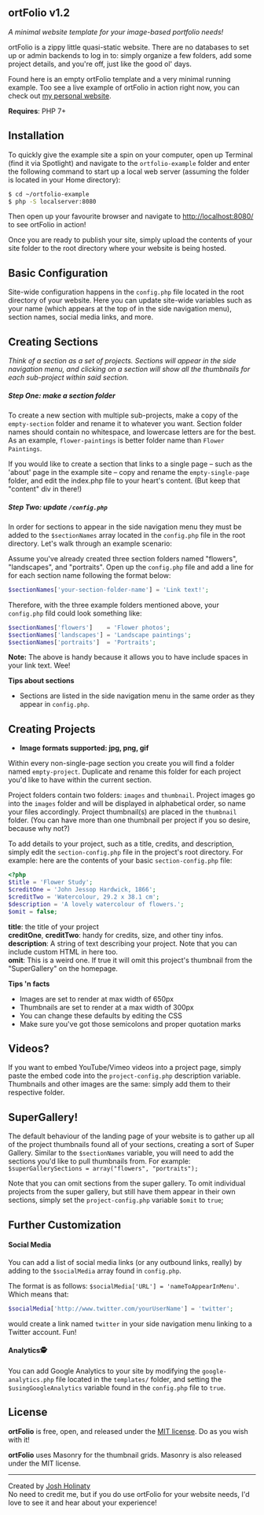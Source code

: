 ## ortFolio v1.2

_A minimal website template for your image-based portfolio needs!_

ortFolio is a zippy little quasi-static website. There are no databases to set up or admin backends to log in to: simply organize a few folders, add some project details, and you're off, just like the good ol' days.

Found here is an empty ortFolio template and a very minimal running example. Too see a live example of ortFolio in action right now, you can check out [my personal website](https://www.holinaty.com).

**Requires**: PHP 7+

## Installation

To quickly give the example site a spin on your computer, open up Terminal (find it via Spotlight) and navigate to the `ortfolio-example` folder and enter the following command to start up a local web server (assuming the folder is located in your Home directory): 

``` bash
$ cd ~/ortfolio-example
$ php -S localserver:8080
```

Then open up your favourite browser and navigate to [http://localhost:8080/](http://localhost:8080/) to see ortFolio in action!

Once you are ready to publish your site, simply upload the contents of your site folder to the root directory where your website is being hosted.


## Basic Configuration

Site-wide configuration happens in the `config.php` file located in the root directory of your website. Here you can update site-wide variables such as your name (which appears at the top of in the side navigation menu), section names, social media links, and more.


## Creating Sections

_Think of a section as a set of projects. Sections will appear in the side navigation menu, and clicking on a section will show all the thumbnails for each sub-project within said section._

##### Step One: make a section folder
To create a new section with multiple sub-projects, make a copy of the `empty-section` folder and rename it to whatever you want. Section folder names should contain no whitespace, and lowercase letters are for the best. As an example, `flower-paintings` is better folder name than `Flower Paintings`.

If you would like to create a section that links to a single page – such as the 'about' page in the example site – copy and rename the `empty-single-page` folder, and edit the index.php file to your heart's content. (But keep that "content" div in there!)

##### Step Two: update `/config.php`

In order for sections to appear in the side navigation menu they must be added to the `$sectionNames` array located in the `config.php` file in the root directory. Let's walk through an example scenario:

Assume you've already created three section folders named "flowers", "landscapes", and "portraits". Open up the `config.php` file and add a line for for each section name following the format below: 

``` php
$sectionNames['your-section-folder-name'] = 'Link text!';
``` 

Therefore, with the three example folders mentioned above, your `config.php` fild could look something like:

``` php
$sectionNames['flowers']    = 'Flower photos';
$sectionNames['landscapes'] = 'Landscape paintings';
$sectionNames['portraits']  = 'Portraits';
```

**Note:** The above is handy because it allows you to have include spaces in your link text. Wee!

**Tips about sections**

* Sections are listed in the side navigation menu in the same order as they appear in `config.php`.

## Creating Projects

* **Image formats supported: jpg, png, gif**

Within every non-single-page section you create you will find a folder named `empty-project`. Duplicate and rename this folder for each project you'd like to have within the current section.

Project folders contain two folders: `images` and `thumbnail`. Project images go into the `images` folder  and will be displayed in alphabetical order, so name your files accordingly. Project thumbnail(s) are placed in the `thumbnail` folder. (You can have more than one thumbnail per project if you so desire, because why not?)

To add details to your project, such as a title, credits, and description, simply edit the `section-config.php` file in the project's root directory. For example: here are the contents of your basic `section-config.php` file:

``` php
<?php 
$title = 'Flower Study';
$creditOne = 'John Jessop Hardwick, 1866';
$creditTwo = 'Watercolour, 29.2 x 38.1 cm';
$description = 'A lovely watercolour of flowers.';
$omit = false;
```
**title**: the title of your project<br>
**creditOne**, **creditTwo**: handy for credits, size, and other tiny infos.<br>
**description**: A string of text describing your project. Note that you can include custom HTML in here too.<br>
**omit**: This is a weird one. If true it will omit this project's thumbnail from the "SuperGallery" on the homepage.

**Tips 'n facts**

* Images are set to render at max width of 650px
* Thumbnails are set to render at a max width of 300px
* You can change these defaults by editing the CSS
* Make sure you've got those semicolons and proper quotation marks

## Videos?

If you want to embed YouTube/Vimeo videos into a project page, simply paste the embed code into the `project-config.php` description variable. Thumbnails and other images are the same: simply add them to their respective folder.

## SuperGallery!

The default behaviour of the landing page of your website is to gather up all of the project thumbnails found all of your sections, creating a sort of Super Gallery. Similar to the `$sectionNames` variable, you will need to add the sections you'd like to pull thumbnails from. For example: `$superGallerySections = array("flowers", "portraits");`

Note that you can omit sections from the super gallery. To omit individual projects from the super gallery, but still have them appear in their own sections, simply set the `project-config.php` variable `$omit` to `true`;

## Further Customization

#### Social Media
You can add a list of social media links (or any outbound links, really) by adding to the `$socialMedia` array found in `config.php`. 

The format is as follows: `$socialMedia['URL'] = 'nameToAppearInMenu'`. Which means that:

``` php
$socialMedia['http://www.twitter.com/yourUserName'] = 'twitter';
```
	
would create a link named `twitter` in your side navigation menu linking to a Twitter account. Fun!

#### Analytics🕵

You can add Google Analytics to your site by modifying the `google-analytics.php` file located in the `templates/` folder, and setting the `$usingGoogleAnalytics` variable found in the `config.php` file to `true`.

## License

**ortFolio** is free, open, and released under the [MIT license](LICENSE.md). Do as you wish with it!

**ortFolio** uses Masonry for the thumbnail grids. Masonry is also released under the MIT license. 

---

Created by [Josh Holinaty](https://www.holinaty.com)<br>
No need to credit me, but if you do use ortFolio for your website needs, I'd love to see it and hear about your experience!